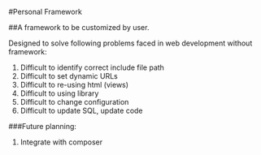 #Personal Framework

##A framework to be customized by user.

Designed to solve following problems faced in web development without framework:

1. Difficult to identify correct include file path
2. Difficult to set dynamic URLs
3. Difficult to re-using html (views)
4. Difficult to using library
5. Difficult to change configuration
6. Difficult to update SQL, update code

###Future planning:
1. Integrate with composer
